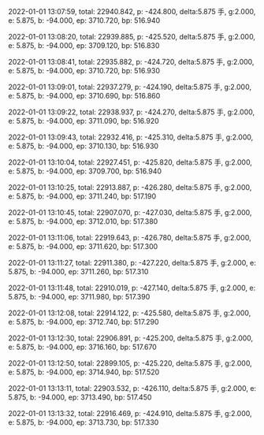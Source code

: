 2022-01-01 13:07:59, total: 22940.842, p: -424.800, delta:5.875 手, g:2.000, e: 5.875, b: -94.000, ep: 3710.720, bp: 516.940

2022-01-01 13:08:20, total: 22939.885, p: -425.520, delta:5.875 手, g:2.000, e: 5.875, b: -94.000, ep: 3709.120, bp: 516.830

2022-01-01 13:08:41, total: 22935.882, p: -424.720, delta:5.875 手, g:2.000, e: 5.875, b: -94.000, ep: 3710.720, bp: 516.930

2022-01-01 13:09:01, total: 22937.279, p: -424.190, delta:5.875 手, g:2.000, e: 5.875, b: -94.000, ep: 3710.690, bp: 516.860

2022-01-01 13:09:22, total: 22938.937, p: -424.270, delta:5.875 手, g:2.000, e: 5.875, b: -94.000, ep: 3711.090, bp: 516.920

2022-01-01 13:09:43, total: 22932.416, p: -425.310, delta:5.875 手, g:2.000, e: 5.875, b: -94.000, ep: 3710.130, bp: 516.930

2022-01-01 13:10:04, total: 22927.451, p: -425.820, delta:5.875 手, g:2.000, e: 5.875, b: -94.000, ep: 3709.700, bp: 516.940

2022-01-01 13:10:25, total: 22913.887, p: -426.280, delta:5.875 手, g:2.000, e: 5.875, b: -94.000, ep: 3711.240, bp: 517.190

2022-01-01 13:10:45, total: 22907.070, p: -427.030, delta:5.875 手, g:2.000, e: 5.875, b: -94.000, ep: 3712.010, bp: 517.380

2022-01-01 13:11:06, total: 22919.643, p: -426.780, delta:5.875 手, g:2.000, e: 5.875, b: -94.000, ep: 3711.620, bp: 517.300

2022-01-01 13:11:27, total: 22911.380, p: -427.220, delta:5.875 手, g:2.000, e: 5.875, b: -94.000, ep: 3711.260, bp: 517.310

2022-01-01 13:11:48, total: 22910.019, p: -427.140, delta:5.875 手, g:2.000, e: 5.875, b: -94.000, ep: 3711.980, bp: 517.390

2022-01-01 13:12:08, total: 22914.122, p: -425.580, delta:5.875 手, g:2.000, e: 5.875, b: -94.000, ep: 3712.740, bp: 517.290

2022-01-01 13:12:30, total: 22906.891, p: -425.200, delta:5.875 手, g:2.000, e: 5.875, b: -94.000, ep: 3716.160, bp: 517.670

2022-01-01 13:12:50, total: 22899.105, p: -425.220, delta:5.875 手, g:2.000, e: 5.875, b: -94.000, ep: 3714.940, bp: 517.520

2022-01-01 13:13:11, total: 22903.532, p: -426.110, delta:5.875 手, g:2.000, e: 5.875, b: -94.000, ep: 3713.490, bp: 517.450

2022-01-01 13:13:32, total: 22916.469, p: -424.910, delta:5.875 手, g:2.000, e: 5.875, b: -94.000, ep: 3713.730, bp: 517.330